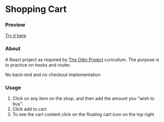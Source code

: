# Shopping Cart

### Preview

[Try it here](https://tian-1800.github.io/shopping-cart/)

### About

A React project as required by [The Odin Project](https://www.theodinproject.com/paths/full-stack-javascript/courses/javascript/lessons/shopping-cart) curicullum. The purpose is to practice on hooks and router.

No back-end and no checkout implementation

### Usage

1. Click on any item on the shop, and then add the amount you "wish to buy".
2. Click add to cart
3. To see the cart content click on the floating cart icon on the top right
